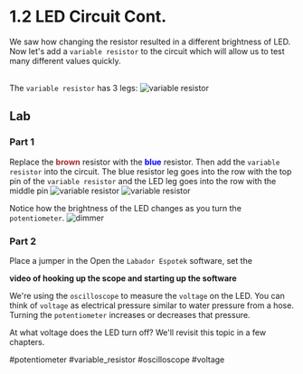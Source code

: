 # 1.2 LED Circuit Cont.

We saw how changing the resistor resulted in a different brightness of LED.  Now let's add a `variable resistor` to the circuit which will allow us to test many different values quickly. </br></br>

The `variable resistor` has 3 legs:
![variable resistor](../images/ch02/variable_resistor.png)

## Lab

### Part 1

Replace the <span style="color:brown">**brown**</span> resistor with the <span style="color:blue">**blue**</span> resistor.  Then add the `variable resistor` into the circuit.  The blue resistor leg goes into the row with the top pin of the `variable resistor` and the LED leg goes into the row with the middle pin 
![variable resistor](../images/ch02/variable_resistor.png)
![variable resistor](../images/ch02/lab/p1.png)

Notice how the brightness of the LED changes as you turn the `potentiometer`.
![dimmer](../images/ch02/dimmer.gif)

### Part 2

Place a jumper in the Open the `Labador Espotek` software, set the  

**video of hooking up the scope and starting up the software**

We're using the `oscilloscope` to measure the `voltage` on the LED.  You can think of `voltage` as electrical pressure similar to water pressure from a hose.  Turning the `potentiometer` increases or decreases that pressure.

At what voltage does the LED turn off? We'll revisit this topic in a few chapters.

#potentiometer #variable_resistor #oscilloscope #voltage 
